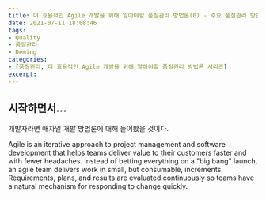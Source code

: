```yaml
---
title: 더 효율적인 Agile 개발을 위해 알아야할 품질관리 방법론(0) - 주요 품질관리 방법론
date: 2021-07-11 18:08:46
tags: 
- Quality
- 품질관리
- Deming
categories: 
- [품질관리, 더 효율적인 Agile 개발을 위해 알아야할 품질관리 방법론 시리즈]
excerpt: 
---
```


## 시작하면서...

개발자라면 애자일 개발 방법론에 대해 들어봤을 것이다.

Agile is an iterative approach to project management and software development that helps teams deliver value to their customers faster and with fewer headaches. Instead of betting everything on a "big bang" launch, an agile team delivers work in small, but consumable, increments. Requirements, plans, and results are evaluated continuously so teams have a natural mechanism for responding to change quickly.

